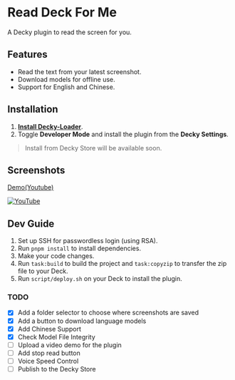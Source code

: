 # Read Deck For Me

A Decky plugin to read the screen for you.

## Features

- Read the text from your latest screenshot.
- Download models for offline use.
- Support for English and Chinese.


## Installation


1. [**Install Decky-Loader**](https://github.com/SteamDeckHomebrew/decky-loader).
2. Toggle **Developer Mode** and install the plugin from the **Decky Settings**.

> Install from Decky Store will be available soon.

## Screenshots

[Demo(Youtube)](https://www.youtube.com/watch?v=fjsc5IqgmzU?si=0S-l1QOr71csefn8)

[![YouTube](http://i.ytimg.com/vi/fjsc5IqgmzU/hqdefault.jpg)](https://www.youtube.com/watch?v=fjsc5IqgmzU)

## Dev Guide

1. Set up SSH for passwordless login (using RSA).
2. Run `pnpm install` to install dependencies.
3. Make your code changes.
4. Run `task:build` to build the project and `task:copyzip` to transfer the zip file to your Deck.
5. Run `script/deploy.sh` on your Deck to install the plugin.


### TODO

- [x] Add a folder selector to choose where screenshots are saved
- [x] Add a button to download language models
- [x] Add Chinese Support
- [x] Check Model File Integrity
- [ ] Upload a video demo for the plugin
- [ ] Add stop read button
- [ ] Voice Speed Control
- [ ] Publish to the Decky Store
